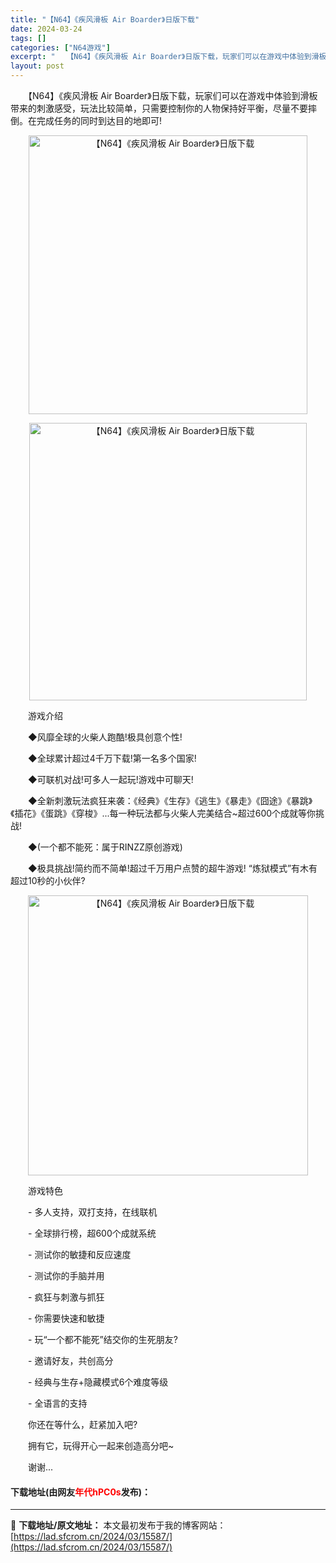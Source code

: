 ```yaml
---
title: "【N64】《疾风滑板 Air Boarder》日版下载"
date: 2024-03-24
tags: []
categories: ["N64游戏"]
excerpt: "　　【N64】《疾风滑板 Air Boarder》日版下载，玩家们可以在游戏中体验到滑板带来的刺激感受，玩法比较简单，只需要控制你的人物保持好平衡，尽量不要摔倒。在完成任务的同时到达目的地即可! 　　游戏介绍 　　◆风靡全球的火柴人跑酷!极具创意个性! 　　◆全球累计超过4千万下载!第一名多个国家!&hellip;"
layout: post
---
```


 <p>　　【N64】《疾风滑板 Air Boarder》日版下载，玩家们可以在游戏中体验到滑板带来的刺激感受，玩法比较简单，只需要控制你的人物保持好平衡，尽量不要摔倒。在完成任务的同时到达目的地即可!</p> <p align="center"><img align="" border="0" src="https://lad.sfcrom.cn/wp-content/uploads/2024/03/20240324_66003789781da.png" width="446" alt="【N64】《疾风滑板 Air Boarder》日版下载" /></p> <p align="center"><img align="" border="0" src="https://lad.sfcrom.cn/wp-content/uploads/2024/03/20240324_6600378a13ae6.png" width="444" alt="【N64】《疾风滑板 Air Boarder》日版下载" /></p> <p>　　游戏介绍</p> <p>　　◆风靡全球的火柴人跑酷!极具创意个性!</p> <p>　　◆全球累计超过4千万下载!第一名多个国家!</p> <p>　　◆可联机对战!可多人一起玩!游戏中可聊天!</p> <p>　　◆全新刺激玩法疯狂来袭：《经典》《生存》《逃生》《暴走》《囧途》《暴跳》《插花》《蛋跳》《穿梭》...每一种玩法都与火柴人完美结合~超过600个成就等你挑战!</p> <p>　　◆(一个都不能死：属于RINZZ原创游戏)</p> <p>　　◆极具挑战!简约而不简单!超过千万用户点赞的超牛游戏! &ldquo;炼狱模式&rdquo;有木有超过10秒的小伙伴?</p> <p align="center"><img align="" border="0" src="https://lad.sfcrom.cn/wp-content/uploads/2024/03/20240324_6600378aa6650.png" width="448" alt="【N64】《疾风滑板 Air Boarder》日版下载" /></p> <p>　　游戏特色</p> <p>　　- 多人支持，双打支持，在线联机</p> <p>　　- 全球排行榜，超600个成就系统</p> <p>　　- 测试你的敏捷和反应速度</p> <p>　　- 测试你的手脑并用</p> <p>　　- 疯狂与刺激与抓狂</p> <p>　　- 你需要快速和敏捷</p> <p>　　- 玩&ldquo;一个都不能死&rdquo;结交你的生死朋友?</p> <p>　　- 邀请好友，共创高分</p> <p>　　- 经典与生存+隐藏模式6个难度等级</p> <p>　　- 全语言的支持</p> <p>　　你还在等什么，赶紧加入吧?</p> <p>　　拥有它，玩得开心一起来创造高分吧~</p> <p>　　谢谢...</p> <p><h4>下载地址(由网友<font color="red">年代hPC0s</font>发布)：</h4></p> 

---
📖 **下载地址/原文地址：** 本文最初发布于我的博客网站：[https://lad.sfcrom.cn/2024/03/15587/](https://lad.sfcrom.cn/2024/03/15587/)
